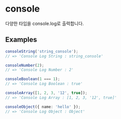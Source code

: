 # console

다양한 타입을 console.log로 출력합니다.

## Examples

```ts
consoleString('string_console');
// => 'Console Log String : string_console'

consoleNumber(2);
// => 'Console Log Number : 2'

consoleBoolean(1 === 1);
// => 'Console Log Boolean : true'

consoleArray([1, 2, 3, '12', true]);
// => 'Console Log Array : [1, 2, 3, '12', true]'

consoleObject({ name: 'hello' });
// => 'Console Log Object : Object'
```
